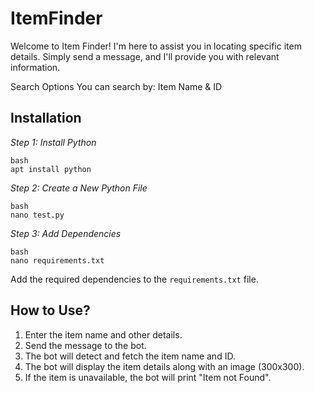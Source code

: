 # ItemFinder
Welcome to Item Finder! I'm here to assist you in locating specific item details. Simply send a message, and I'll provide you with relevant information.

Search Options
You can search by: Item Name & ID

## Installation
*Step 1: Install Python*
```
bash
apt install python
```

*Step 2: Create a New Python File*
```
bash
nano test.py
```

*Step 3: Add Dependencies*
```
bash
nano requirements.txt
```

Add the required dependencies to the `requirements.txt` file.

## How to Use?
1. Enter the item name and other details.
2. Send the message to the bot.
3. The bot will detect and fetch the item name and ID.
4. The bot will display the item details along with an image (300x300).
5. If the item is unavailable, the bot will print "Item not Found".
